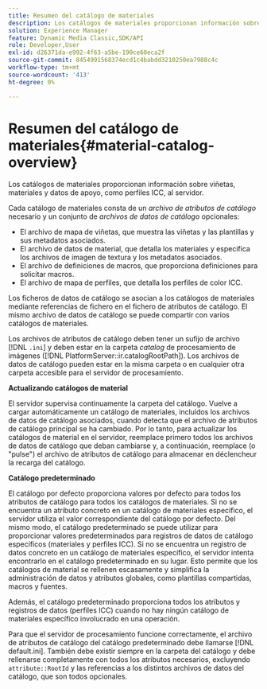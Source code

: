 ```yaml
---
title: Resumen del catálogo de materiales
description: Los catálogos de materiales proporcionan información sobre viñetas, materiales y datos de apoyo, como perfiles ICC, al servidor.
solution: Experience Manager
feature: Dynamic Media Classic,SDK/API
role: Developer,User
exl-id: d26371da-e992-4f63-a5be-190ce60eca2f
source-git-commit: 8454991568374ecd1c4babdd3210250ea7988c4c
workflow-type: tm+mt
source-wordcount: '413'
ht-degree: 0%

---
```


# Resumen del catálogo de materiales{#material-catalog-overview}

Los catálogos de materiales proporcionan información sobre viñetas, materiales y datos de apoyo, como perfiles ICC, al servidor.

Cada catálogo de materiales consta de un *archivo de atributos de catálogo* necesario y un conjunto de *archivos de datos de catálogo* opcionales:

* El archivo de mapa de viñetas, que muestra las viñetas y las plantillas y sus metadatos asociados.
* El archivo de datos de material, que detalla los materiales y especifica los archivos de imagen de textura y los metadatos asociados.
* El archivo de definiciones de macros, que proporciona definiciones para solicitar macros.
* El archivo de mapa de perfiles, que detalla los perfiles de color ICC.

Los ficheros de datos de catálogo se asocian a los catálogos de materiales mediante referencias de fichero en el fichero de atributos de catálogo. El mismo archivo de datos de catálogo se puede compartir con varios catálogos de materiales.

Los archivos de atributos de catálogo deben tener un sufijo de archivo [!DNL `.ini`] y deben estar en la carpeta *catalog* de procesamiento de imágenes ([!DNL PlatformServer::ir.catalogRootPath]). Los archivos de datos de catálogo pueden estar en la misma carpeta o en cualquier otra carpeta accesible para el servidor de procesamiento.

**Actualizando catálogos de material**

El servidor supervisa continuamente la carpeta del catálogo. Vuelve a cargar automáticamente un catálogo de materiales, incluidos los archivos de datos de catálogo asociados, cuando detecta que el archivo de atributos de catálogo principal se ha cambiado. Por lo tanto, para actualizar los catálogos de material en el servidor, reemplace primero todos los archivos de datos de catálogo que deban cambiarse y, a continuación, reemplace (o &quot;pulse&quot;) el archivo de atributos de catálogo para almacenar en déclencheur la recarga del catálogo.

**Catálogo predeterminado**

El catálogo por defecto proporciona valores por defecto para todos los atributos de catálogo para todos los catálogos de materiales. Si no se encuentra un atributo concreto en un catálogo de materiales específico, el servidor utiliza el valor correspondiente del catálogo por defecto. Del mismo modo, el catálogo predeterminado se puede utilizar para proporcionar valores predeterminados para registros de datos de catálogo específicos (materiales y perfiles ICC). Si no se encuentra un registro de datos concreto en un catálogo de materiales específico, el servidor intenta encontrarlo en el catálogo predeterminado en su lugar. Esto permite que los catálogos de material se rellenen escasamente y simplifica la administración de datos y atributos globales, como plantillas compartidas, macros y fuentes.

Además, el catálogo predeterminado proporciona todos los atributos y registros de datos (perfiles ICC) cuando no hay ningún catálogo de materiales específico involucrado en una operación.

Para que el servidor de procesamiento funcione correctamente, el archivo de atributos de catálogo del catálogo predeterminado debe llamarse [!DNL default.ini]. También debe existir siempre en la carpeta del catálogo y debe rellenarse completamente con todos los atributos necesarios, excluyendo `attribute::RootId` y las referencias a los distintos archivos de datos del catálogo, que son todos opcionales.

<!-- **See also**

`PlatformServer::ir.catalogRootPath` -->
